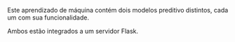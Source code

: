 Este aprendizado de máquina contém dois modelos preditivo distintos, cada um com sua funcionalidade.

Ambos estão integrados a um servidor Flask.
